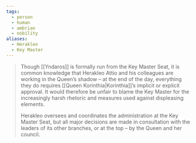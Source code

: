 ```yaml
---
tags:
  - person
  - human
  - ambrian
  - nobility
aliases:
  - Herakleo
  - Key Master
---
```

> Though [[Yndaros]] is formally run from the Key Master Seat, it is common knowledge that Herakleo Attio and his colleagues are working in the Queen’s shadow – at the end of the day, everything they do requires [[Queen Korinthia|Korinthia]]’s implicit or explicit approval. It would therefore be unfair to blame the Key Master for the increasingly harsh rhetoric and measures used against displeasing elements.
>
> Herakleo oversees and coordinates the administration at the Key Master Seat, but all major decisions are made in consultation with the leaders of its other branches, or at the top – by the Queen and her council.